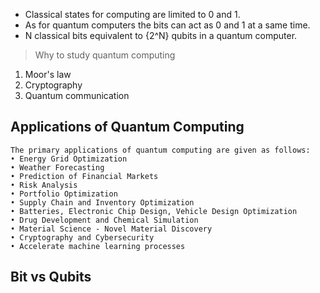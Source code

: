 -   Classical states for computing are limited to 0 and 1.
-   As for quantum computers the bits can act as 0 and 1 at a same time.
-   N classical bits equivalent to {2^N} qubits in a quantum computer.

> Why to study quantum computing

1. Moor's law
2. Cryptography
3. Quantum communication

## Applications of Quantum Computing

    The primary applications of quantum computing are given as follows:
    • Energy Grid Optimization
    • Weather Forecasting
    • Prediction of Financial Markets
    • Risk Analysis
    • Portfolio Optimization
    • Supply Chain and Inventory Optimization
    • Batteries, Electronic Chip Design, Vehicle Design Optimization
    • Drug Development and Chemical Simulation
    • Material Science - Novel Material Discovery
    • Cryptography and Cybersecurity
    • Accelerate machine learning processes

## Bit vs Qubits 

